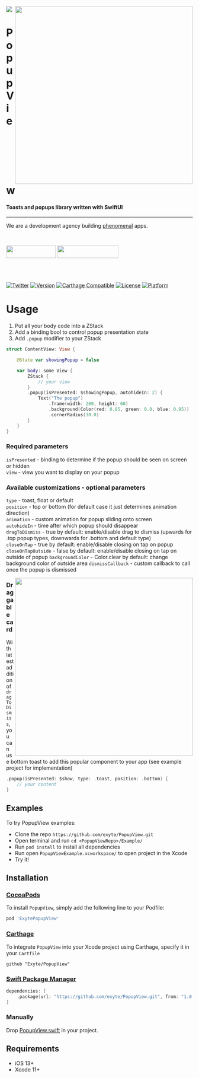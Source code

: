 <img src="https://github.com/exyte/PopupView/blob/master/Assets/header.png">
<img align="right" src="https://raw.githubusercontent.com/exyte/PopupView/master/Assets/demo.gif" width="480" />

<p><h1 align="left">Popup View</h1></p>

<p><h4>Toasts and popups library written with SwiftUI</h4></p>

___

<p> We are a development agency building
  <a href="https://clutch.co/profile/exyte#review-731233?utm_medium=referral&utm_source=github.com&utm_campaign=phenomenal_to_clutch">phenomenal</a> apps.</p>

</br>

<a href="https://exyte.com/contacts"><img src="https://i.imgur.com/vGjsQPt.png" width="134" height="34"></a> <a href="https://twitter.com/exyteHQ"><img src="https://i.imgur.com/DngwSn1.png" width="165" height="34"></a>

</br></br>

[![Twitter](https://img.shields.io/badge/Twitter-@exyteHQ-blue.svg?style=flat)](http://twitter.com/exyteHQ)
[![Version](https://img.shields.io/cocoapods/v/ExytePopupView.svg?style=flat)](http://cocoapods.org/pods/ExytePopupView)
[![Carthage Compatible](https://img.shields.io/badge/Carthage-compatible-0473B3.svg?style=flat)](https://github.com/Carthage/Carthage)
[![License](https://img.shields.io/cocoapods/l/ExytePopupView.svg?style=flat)](http://cocoapods.org/pods/ExytePopupView)
[![Platform](https://img.shields.io/cocoapods/p/ExytePopupView.svg?style=flat)](http://cocoapods.org/pods/ExytePopupView)

# Usage
1. Put all your body code into a ZStack
2. Add a binding bool to control popup presentation state
3. Add `.popup` modifier to your ZStack
```swift
struct ContentView: View {

    @State var showingPopup = false

    var body: some View {
        ZStack {
            // your view
        }
        .popup(isPresented: $showingPopup, autohideIn: 2) {
            Text("The popup")
                .frame(width: 200, height: 60)
                .background(Color(red: 0.85, green: 0.8, blue: 0.95))
                .cornerRadius(30.0)
        }
    }
}
```

### Required parameters 
`isPresented` - binding to determine if the popup should be seen on screen or hidden     
`view` - view you want to display on your popup  

### Available customizations - optional parameters  
`type` - toast, float or default   
`position` - top or bottom (for default case it just determines animation direction)  
`animation` - custom animation for popup sliding onto screen  
`autohideIn` - time after which popup should disappear    
`dragToDismiss` - true by default: enable/disable drag to dismiss (upwards for .top popup types, downwards for .bottom and default type)    
`closeOnTap` - true by default: enable/disable closing on tap on popup     
`closeOnTapOutside` - false by default: enable/disable closing on tap on outside of popup
`backgroundColor` - Color.clear by default: change background color of outside area
`dismissCallback` - custom callback to call once the popup is dismissed      

<img align="right" src="https://raw.githubusercontent.com/exyte/PopupView/master/Assets/drag.gif" width="480" />

### Draggable card
With latest addition of `dragToDismiss`, you can use bottom toast to add this popular component to your app (see example project for implementation)
```swift
.popup(isPresented: $show, type: .toast, position: .bottom) {
    // your content
}
```

## Examples

To try PopupView examples:
- Clone the repo `https://github.com/exyte/PopupView.git`
- Open terminal and run `cd <PopupViewRepo>/Example/`
- Run `pod install` to install all dependencies
- Run open `PopupViewExample.xcworkspace/` to open project in the Xcode
- Try it!

## Installation

### [CocoaPods](http://cocoapods.org)

To install `PopupView`, simply add the following line to your Podfile:

```ruby
pod 'ExytePopupView'
```

### [Carthage](http://github.com/Carthage/Carthage)

To integrate `PopupView` into your Xcode project using Carthage, specify it in your `Cartfile`

```ogdl
github "Exyte/PopupView"
```

### [Swift Package Manager](https://swift.org/package-manager/)

```swift
dependencies: [
    .package(url: "https://github.com/exyte/PopupView.git", from: "1.0.0")
]
```

### Manually

Drop [PopupView.swift](https://github.com/exyte/PopupView/blob/master/Source/PopupView.swift) in your project.

## Requirements

* iOS 13+
* Xcode 11+ 
